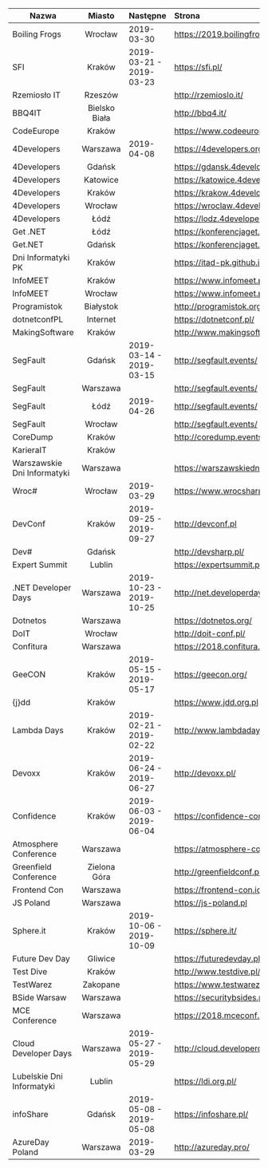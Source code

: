 | Nazwa  |      Miasto      | Następne|  Strona | Nagrania |
|----------|:-------------:|:------|:------|:------|
| Boiling Frogs  |  Wrocław  |2019-03-30| https://2019.boilingfrogs.pl/ | https://www.youtube.com/channel/UCgUfIjfLvWmARsQ-d5gPzrw/videos |
| SFI  |    Kraków   |2019-03-21 - 2019-03-23| https://sfi.pl/  | https://www.youtube.com/user/StudenckiFestiwalInf/videos | 
| Rzemiosło IT  | Rzeszów || http://rzemioslo.it/   | https://www.youtube.com/channel/UCKuLHBJ7bMib3JcKN7eP5-Q/videos |
| BBQ4IT | Bielsko Biała || http://bbq4.it/ ||
| CodeEurope|    Kraków || https://www.codeeurope.pl/ |  https://www.youtube.com/channel/UChdVVEAilVHULlycMbqRpdg/videos |  
| 4Developers |   Warszawa |2019-04-08| https://4developers.org.pl/ | https://www.youtube.com/user/PROIDEAconferences/playlists?sort=dd&shelf_id=13&view=50 |      
| 4Developers |   Gdańsk    || https://gdansk.4developers.org.pl/ ||
| 4Developers |   Katowice    || https://katowice.4developers.org.pl/ ||
| 4Developers |   Kraków    || https://krakow.4developers.org.pl/ ||
| 4Developers |   Wrocław    || https://wroclaw.4developers.org.pl/ ||
| 4Developers |   Łódź    || https://lodz.4developers.org.pl/ ||
| Get .NET |   Łódź        || https://konferencjaget.net/pl/lodz ||
| Get.NET |    Gdańsk     || https://konferencjaget.net/pl/gdansk ||   
| Dni Informatyki PK  |  Kraków || https://itad-pk.github.io/ |       
| InfoMEET   | Kraków || https://www.infomeet.pl/ |
| InfoMEET   | Wrocław || https://www.infomeet.pl/ |
| Programistok  |  Białystok || http://programistok.org/ | https://www.youtube.com/user/programistok/videos |
| dotnetconfPL   | Internet  || https://dotnetconf.pl/ | https://www.youtube.com/channel/UCs3oPPpRdETQTsxVF-Wvqbg/videos |
| MakingSoftware  | Kraków || http://www.makingsoftware.pl/ | https://www.youtube.com/channel/UCO2SsvexXR8TkLwjU08EMMA/videos |          
| SegFault   | Gdańsk |2019-03-14 - 2019-03-15| http://segfault.events/ | https://www.youtube.com/channel/UCV38Do_3C5uVk3lWePkyxTA/videos |
| SegFault   | Warszawa || http://segfault.events/ ||
| SegFault   | Łódź   |2019-04-26| http://segfault.events/ ||
| SegFault   | Wrocław   || http://segfault.events/||
| CoreDump   | Kraków || http://coredump.events ||
| KarieraIT   | Kraków ||   ||
| Warszawskie Dni Informatyki |   Warszawa   || https://warszawskiedniinformatyki.pl/ ||
| Wroc# | Wrocław  |2019-03-29| https://www.wrocsharp.com/ | https://www.youtube.com/channel/UCQBldPvCFyB7GECmEsXKBlw/videos |
| DevConf | Kraków  |2019-09-25 - 2019-09-27| http://devconf.pl | https://www.youtube.com/channel/UCXp2tbIOcFe0WP1OaoREmWA/videos |
| Dev# | Gdańsk  || http://devsharp.pl/ ||
| Expert Summit | Lublin  || https://expertsummit.pl/ ||
| .NET Developer Days | Warszawa |2019-10-23 - 2019-10-25| http://net.developerdays.pl/ | https://www.youtube.com/channel/UC_oRRPZrYP4gZQOJOcuTyUw/videos |
| Dotnetos | Warszawa || https://dotnetos.org/ ||
| DoIT | Wrocław || http://doit-conf.pl/ ||
| Confitura | Warszawa || https://2018.confitura.pl/ | https://www.youtube.com/user/confiturapl/videos |
| GeeCON | Kraków |2019-05-15 - 2019-05-17| https://geecon.org/ | https://www.youtube.com/channel/UCVnJYdr91EZW8YvtMrxB1bg/videos |
| {j}dd | Kraków || https://www.jdd.org.pl |
| Lambda Days | Kraków |2019-02-21 - 2019-02-22| http://www.lambdadays.org/ | https://www.youtube.com/watch?v=RCU5WQDT8_8&list=PLWbHc_FXPo2jaxwnNB7KFEV7HYA0qHVxl |
| Devoxx | Kraków |2019-06-24 - 2019-06-27| http://devoxx.pl/ | https://www.youtube.com/watch?v=5VFOYM6DlJc&list=PLRsbF2sD7JVqYR6LI7atNZFvVKyAC1lwH |
| Confidence | Kraków |2019-06-03 - 2019-06-04| https://confidence-conference.org/ | https://www.youtube.com/user/PROIDEAconferences/playlists?sort=dd&shelf_id=8&view=50 |
| Atmosphere Conference | Warszawa || https://atmosphere-conference.com/ | https://www.youtube.com/user/PROIDEAconferences/playlists?sort=dd&shelf_id=11&view=50 |
| Greenfield Conference | Zielona Góra || http://greenfieldconf.pl/ | https://www.youtube.com/channel/UChG7hsrjUYyYG13AkSIfQIw/videos |
|Frontend Con | Warszawa || https://frontend-con.io/ ||
| JS Poland | Warszawa || https://js-poland.pl ||
| Sphere.it | Kraków |2019-10-06 - 2019-10-09| https://sphere.it/ ||
| Future Dev Day | Gliwice || https://futuredevday.pl/ | https://www.youtube.com/channel/UCrsv5LuxRfbAUleQRnAC0gw/videos |
| Test Dive | Kraków || http://www.testdive.pl/ | https://www.youtube.com/channel/UC-8YqwFBC15rMjJRzt3OY9A/videos |
|TestWarez| Zakopane ||https://www.testwarez.pl/||
|BSide Warsaw | Warszawa || https://securitybsides.pl/ | https://www.youtube.com/channel/UCexBIw_UJOz-H1PD9I9zkGw/videos |
|MCE Conference|Warszawa||https://2018.mceconf.com/| https://www.youtube.com/channel/UCVmsyhkifdHTomiVlA11FgQ/playlists |
|Cloud Developer Days|Warszawa|2019-05-27 - 2019-05-29|http://cloud.developerdays.pl/||
|Lubelskie Dni Informatyki|Lublin ||https://ldi.org.pl/||
|infoShare| Gdańsk | 2019-05-08 - 2019-05-08 | https://infoshare.pl/| https://www.youtube.com/user/infoSharePL/playlists |
|AzureDay Poland| Warszawa | 2019-03-29 | http://azureday.pro/ ||
